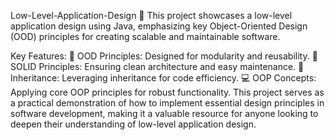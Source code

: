 Low-Level-Application-Design
🌟 This project showcases a low-level application design using Java, emphasizing key Object-Oriented Design (OOD) principles for creating scalable and maintainable software.

Key Features:
🔧 OOD Principles: Designed for modularity and reusability.
📏 SOLID Principles: Ensuring clean architecture and easy maintenance.
🧬 Inheritance: Leveraging inheritance for code efficiency.
💻 OOP Concepts: Applying core OOP principles for robust functionality.
This project serves as a practical demonstration of how to implement essential design principles in software development, making it a valuable resource for anyone looking to deepen their understanding of low-level application design.
